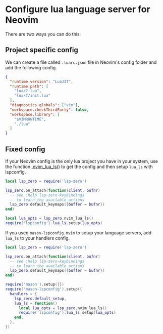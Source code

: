 # Configure lua language server for Neovim

There are two ways you can do this:

## Project specific config

We can create a file called `.luarc.json` file in Neovim's config folder and add the following config.

```json
{
  "runtime.version": "LuaJIT",
  "runtime.path": [
    "lua/?.lua",
    "lua/?/init.lua"
  ],
  "diagnostics.globals": ["vim"],
  "workspace.checkThirdParty": false,
  "workspace.library": [
    "$VIMRUNTIME",
    "./lua"
  ]
}
```

## Fixed config

If your Neovim config is the only lua project you have in your system, use the function [.nvim_lua_ls()](https://github.com/VonHeikemen/lsp-zero.nvim/blob/v3.x/doc/md/api-reference.md#nvim_lua_lsopts) to get the config and then setup `lua_ls` with lspconfig.

```lua
local lsp_zero = require('lsp-zero')

lsp_zero.on_attach(function(client, bufnr)
  -- see :help lsp-zero-keybindings
  -- to learn the available actions
  lsp_zero.default_keymaps({buffer = bufnr})
end)

local lua_opts = lsp_zero.nvim_lua_ls()
require('lspconfig').lua_ls.setup(lua_opts)
```

If you used `mason-lspconfig.nvim` to setup your language servers, add `lua_ls` to your handlers config.

```lua
local lsp_zero = require('lsp-zero')

lsp_zero.on_attach(function(client, bufnr)
  -- see :help lsp-zero-keybindings
  -- to learn the available actions
  lsp_zero.default_keymaps({buffer = bufnr})
end)

require('mason').setup({})
require('mason-lspconfig').setup({
  handlers = {
    lsp_zero.default_setup,
    lua_ls = function()
      local lua_opts = lsp_zero.nvim_lua_ls()
      require('lspconfig').lua_ls.setup(lua_opts)
    end,
  },
})
```

